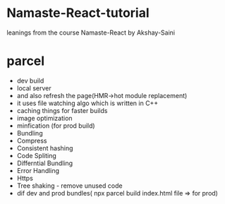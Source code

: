 # Namaste-React-tutorial
leanings from the course Namaste-React by Akshay-Saini


# parcel
- dev build
- local server
- and also refresh the page(HMR->hot module replacement)
- it uses file watching algo which is written in C++
- caching things for faster builds
- image optimization
- minfication (for prod build)
- Bundling
- Compress
- Consistent hashing
- Code Spliting
- Differntial Bundling
- Error Handling
- Https
- Tree shaking - remove unused code
- dif dev and prod bundles( npx parcel build index.html file => for prod)

